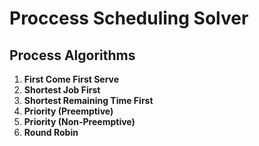 # Proccess Scheduling Solver


## Process Algorithms
1. **First Come First Serve**
2. **Shortest Job First**
3. **Shortest Remaining Time First**
4. **Priority (Preemptive)**
5. **Priority (Non-Preemptive)**
6. **Round Robin**
